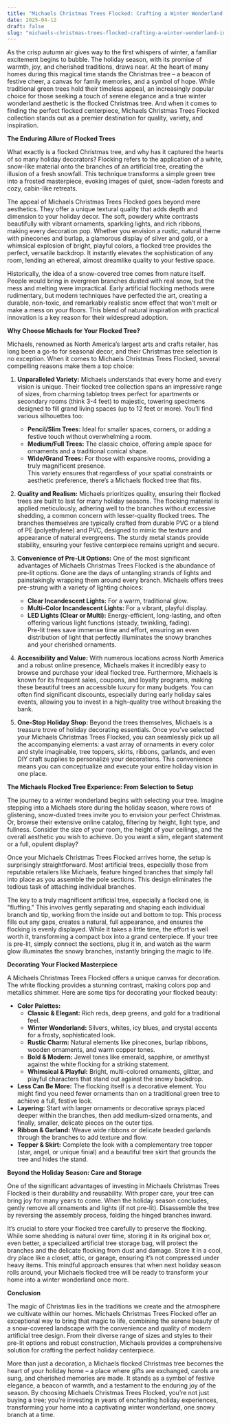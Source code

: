 ```yaml
---
title: "Michaels Christmas Trees Flocked: Crafting a Winter Wonderland in Your Home"
date: 2025-04-12
draft: false
slug: "michaels-christmas-trees-flocked-crafting-a-winter-wonderland-in-your-home" 
---
```


As the crisp autumn air gives way to the first whispers of winter, a familiar excitement begins to bubble. The holiday season, with its promise of warmth, joy, and cherished traditions, draws near. At the heart of many homes during this magical time stands the Christmas tree – a beacon of festive cheer, a canvas for family memories, and a symbol of hope. While traditional green trees hold their timeless appeal, an increasingly popular choice for those seeking a touch of serene elegance and a true winter wonderland aesthetic is the flocked Christmas tree. And when it comes to finding the perfect flocked centerpiece, Michaels Christmas Trees Flocked collection stands out as a premier destination for quality, variety, and inspiration.

**The Enduring Allure of Flocked Trees**

What exactly is a flocked Christmas tree, and why has it captured the hearts of so many holiday decorators? Flocking refers to the application of a white, snow-like material onto the branches of an artificial tree, creating the illusion of a fresh snowfall. This technique transforms a simple green tree into a frosted masterpiece, evoking images of quiet, snow-laden forests and cozy, cabin-like retreats.

The appeal of Michaels Christmas Trees Flocked goes beyond mere aesthetics. They offer a unique textural quality that adds depth and dimension to your holiday decor. The soft, powdery white contrasts beautifully with vibrant ornaments, sparkling lights, and rich ribbons, making every decoration pop. Whether you envision a rustic, natural theme with pinecones and burlap, a glamorous display of silver and gold, or a whimsical explosion of bright, playful colors, a flocked tree provides the perfect, versatile backdrop. It instantly elevates the sophistication of any room, lending an ethereal, almost dreamlike quality to your festive space.

Historically, the idea of a snow-covered tree comes from nature itself. People would bring in evergreen branches dusted with real snow, but the mess and melting were impractical. Early artificial flocking methods were rudimentary, but modern techniques have perfected the art, creating a durable, non-toxic, and remarkably realistic snow effect that won’t melt or make a mess on your floors. This blend of natural inspiration with practical innovation is a key reason for their widespread adoption.

**Why Choose Michaels for Your Flocked Tree?**

Michaels, renowned as North America’s largest arts and crafts retailer, has long been a go-to for seasonal decor, and their Christmas tree selection is no exception. When it comes to Michaels Christmas Trees Flocked, several compelling reasons make them a top choice:

1. **Unparalleled Variety:** Michaels understands that every home and every vision is unique. Their flocked tree collection spans an impressive range of sizes, from charming tabletop trees perfect for apartments or secondary rooms (think 3-4 feet) to majestic, towering specimens designed to fill grand living spaces (up to 12 feet or more). You’ll find various silhouettes too:

   * **Pencil/Slim Trees:** Ideal for smaller spaces, corners, or adding a festive touch without overwhelming a room.
   * **Medium/Full Trees:** The classic choice, offering ample space for ornaments and a traditional conical shape.
   * **Wide/Grand Trees:** For those with expansive rooms, providing a truly magnificent presence.  
     This variety ensures that regardless of your spatial constraints or aesthetic preference, there’s a Michaels flocked tree that fits.
2. **Quality and Realism:** Michaels prioritizes quality, ensuring their flocked trees are built to last for many holiday seasons. The flocking material is applied meticulously, adhering well to the branches without excessive shedding, a common concern with lesser-quality flocked trees. The branches themselves are typically crafted from durable PVC or a blend of PE (polyethylene) and PVC, designed to mimic the texture and appearance of natural evergreens. The sturdy metal stands provide stability, ensuring your festive centerpiece remains upright and secure.
3. **Convenience of Pre-Lit Options:** One of the most significant advantages of Michaels Christmas Trees Flocked is the abundance of pre-lit options. Gone are the days of untangling strands of lights and painstakingly wrapping them around every branch. Michaels offers trees pre-strung with a variety of lighting choices:

   * **Clear Incandescent Lights:** For a warm, traditional glow.
   * **Multi-Color Incandescent Lights:** For a vibrant, playful display.
   * **LED Lights (Clear or Multi):** Energy-efficient, long-lasting, and often offering various light functions (steady, twinkling, fading).  
     Pre-lit trees save immense time and effort, ensuring an even distribution of light that perfectly illuminates the snowy branches and your cherished ornaments.
4. **Accessibility and Value:** With numerous locations across North America and a robust online presence, Michaels makes it incredibly easy to browse and purchase your ideal flocked tree. Furthermore, Michaels is known for its frequent sales, coupons, and loyalty programs, making these beautiful trees an accessible luxury for many budgets. You can often find significant discounts, especially during early holiday sales events, allowing you to invest in a high-quality tree without breaking the bank.
5. **One-Stop Holiday Shop:** Beyond the trees themselves, Michaels is a treasure trove of holiday decorating essentials. Once you’ve selected your Michaels Christmas Trees Flocked, you can seamlessly pick up all the accompanying elements: a vast array of ornaments in every color and style imaginable, tree toppers, skirts, ribbons, garlands, and even DIY craft supplies to personalize your decorations. This convenience means you can conceptualize and execute your entire holiday vision in one place.

**The Michaels Flocked Tree Experience: From Selection to Setup**

The journey to a winter wonderland begins with selecting your tree. Imagine stepping into a Michaels store during the holiday season, where rows of glistening, snow-dusted trees invite you to envision your perfect Christmas. Or, browse their extensive online catalog, filtering by height, light type, and fullness. Consider the size of your room, the height of your ceilings, and the overall aesthetic you wish to achieve. Do you want a slim, elegant statement or a full, opulent display?

Once your Michaels Christmas Trees Flocked arrives home, the setup is surprisingly straightforward. Most artificial trees, especially those from reputable retailers like Michaels, feature hinged branches that simply fall into place as you assemble the pole sections. This design eliminates the tedious task of attaching individual branches.

The key to a truly magnificent artificial tree, especially a flocked one, is "fluffing." This involves gently separating and shaping each individual branch and tip, working from the inside out and bottom to top. This process fills out any gaps, creates a natural, full appearance, and ensures the flocking is evenly displayed. While it takes a little time, the effort is well worth it, transforming a compact box into a grand centerpiece. If your tree is pre-lit, simply connect the sections, plug it in, and watch as the warm glow illuminates the snowy branches, instantly bringing the magic to life.

**Decorating Your Flocked Masterpiece**

A Michaels Christmas Trees Flocked offers a unique canvas for decoration. The white flocking provides a stunning contrast, making colors pop and metallics shimmer. Here are some tips for decorating your flocked beauty:

* **Color Palettes:**
  + **Classic & Elegant:** Rich reds, deep greens, and gold for a traditional feel.
  + **Winter Wonderland:** Silvers, whites, icy blues, and crystal accents for a frosty, sophisticated look.
  + **Rustic Charm:** Natural elements like pinecones, burlap ribbons, wooden ornaments, and warm copper tones.
  + **Bold & Modern:** Jewel tones like emerald, sapphire, or amethyst against the white flocking for a striking statement.
  + **Whimsical & Playful:** Bright, multi-colored ornaments, glitter, and playful characters that stand out against the snowy backdrop.
* **Less Can Be More:** The flocking itself is a decorative element. You might find you need fewer ornaments than on a traditional green tree to achieve a full, festive look.
* **Layering:** Start with larger ornaments or decorative sprays placed deeper within the branches, then add medium-sized ornaments, and finally, smaller, delicate pieces on the outer tips.
* **Ribbon & Garland:** Weave wide ribbons or delicate beaded garlands through the branches to add texture and flow.
* **Topper & Skirt:** Complete the look with a complementary tree topper (star, angel, or unique finial) and a beautiful tree skirt that grounds the tree and hides the stand.

**Beyond the Holiday Season: Care and Storage**

One of the significant advantages of investing in Michaels Christmas Trees Flocked is their durability and reusability. With proper care, your tree can bring joy for many years to come. When the holiday season concludes, gently remove all ornaments and lights (if not pre-lit). Disassemble the tree by reversing the assembly process, folding the hinged branches inward.

It’s crucial to store your flocked tree carefully to preserve the flocking. While some shedding is natural over time, storing it in its original box or, even better, a specialized artificial tree storage bag, will protect the branches and the delicate flocking from dust and damage. Store it in a cool, dry place like a closet, attic, or garage, ensuring it’s not compressed under heavy items. This mindful approach ensures that when next holiday season rolls around, your Michaels flocked tree will be ready to transform your home into a winter wonderland once more.

**Conclusion**

The magic of Christmas lies in the traditions we create and the atmosphere we cultivate within our homes. Michaels Christmas Trees Flocked offer an exceptional way to bring that magic to life, combining the serene beauty of a snow-covered landscape with the convenience and quality of modern artificial tree design. From their diverse range of sizes and styles to their pre-lit options and robust construction, Michaels provides a comprehensive solution for crafting the perfect holiday centerpiece.

More than just a decoration, a Michaels flocked Christmas tree becomes the heart of your holiday home – a place where gifts are exchanged, carols are sung, and cherished memories are made. It stands as a symbol of festive elegance, a beacon of warmth, and a testament to the enduring joy of the season. By choosing Michaels Christmas Trees Flocked, you’re not just buying a tree; you’re investing in years of enchanting holiday experiences, transforming your home into a captivating winter wonderland, one snowy branch at a time.